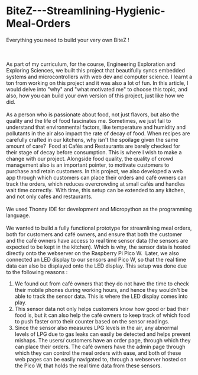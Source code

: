 # BiteZ---Streamlining-Hygienic-Meal-Orders
Everything you need to build your very own BiteZ !

<br><br>
As part of my curriculum, for the course, Engineering Exploration and Exploring Sciences, we built this project that beautifully syncs embedded systems and microcontrollers with web dev and computer science. I learnt a ton from working on this project and it was also a lot of fun. In this article, I would delve into "why" and "what motivated me" to choose this topic, and also, how you can build your own version of this project, just like how we did.
<br><br>
As a person who is passionate about food, not just flavors, but also the quality and the life of food fascinates me. Sometimes, we just fail to understand that environmental factors, like temperature and humidity and pollutants in the air also impact the rate of decay of food. When recipes are carefully crafted in our kitchens, why isn't the spoilage given the same amount of care? 
Food at Cafés and Restaurants are barely checked for their stage of decay before consumption. This is where I wish to make a change with our project. Alongside food quality, the quality of crowd management also is an important pointer, to motivate customers to purchase and retain customers. In this project, we also developed a web app through which customers can place their orders and café owners can track the orders, which reduces overcrowding at small cafés and handles wait time correctly. 
With time, this setup can be extended to any kitchen, and not only cafes and restaurants.
<br><br>
We used Thonny IDE for development and Micropython as the programming language.
<br><br>
We wanted to build a fully functional prototype for streamlining meal orders, both for customers and café owners, and ensure that both the customer and the café owners have access to real time sensor data (the sensors are expected to be kept in the kitchen). Which is why, the sensor data is hosted directly onto the webserver on the Raspberry Pi Pico W. 
Later, we also connected an LED display to our sensors and Pico W, so that the real time data can also be displayed onto the LED display. This setup was done due to the following reasons : 
1. We found out from café owners that they do not have the time to check their mobile phones during working hours, and hence they wouldn't be able to track the sensor data. This is where the LED display comes into play. 
2. This sensor data not only helps customers know how good or bad their food is, but it can also help the café owners to keep track of which food to push faster onto their counter based on the sensor readings. 
3. Since the sensor also measures LPG levels in the air, any abnormal levels of LPG due to gas leaks can easily be detected and helps prevent mishaps.
The users/ customers have an order page, through which they can place their orders. The café owners have the admin page through which they can control the meal orders with ease, and both of these web pages can be easily navigated to, through a webserver hosted on the Pico W, that holds the real time data from these sensors.
